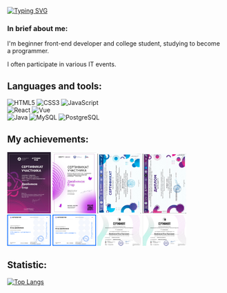 

<a href="https://git.io/typing-svg"><img src="https://readme-typing-svg.demolab.com?font=Fira+Code&size=25%&pause=700&color=A6F987&center=true&vCenter=true&width=435&height=45%&lines=Hello+there+!;My+name+is+Egor" alt="Typing SVG" /></a>

### In brief about me:
I'm beginner front-end developer and college student, studying to become a programmer.

 I often participate in various IT events.

## Languages and tools:
<div>
<img src="https://upload.wikimedia.org/wikipedia/commons/thumb/6/61/HTML5_logo_and_wordmark.svg/600px-HTML5_logo_and_wordmark.svg.png" height="30" alt="HTML5">
<img src="https://upload.wikimedia.org/wikipedia/commons/d/d5/CSS3_logo_and_wordmark.svg" height="30" alt="CSS3">
<img src="https://upload.wikimedia.org/wikipedia/commons/6/6a/JavaScript-logo.png" height="30" alt="JavaScript">
 <br>
<img src="https://upload.wikimedia.org/wikipedia/commons/a/a7/React-icon.svg" height="30" alt="React">
<img src="https://vuejs.org/images/logo.png" height="30" alt="Vue">    
  <br>
<img alt="Java" height ="30"  src="https://cdn.jsdelivr.net/gh/devicons/devicon/icons/java/java-original.svg" />
<img alt="MySQL" height ="30"  src="https://cdn.jsdelivr.net/gh/devicons/devicon/icons/mysql/mysql-original.svg"/> 
<img alt="PostgreSQL" height ="30"  src="https://cdn.jsdelivr.net/gh/devicons/devicon/icons/postgresql/postgresql-original.svg" />
</div>

## My achievements:
<div align='left'>
<img src="photos/atomic.png" width="20%"  alt="CSS3">
<img src="photos/digit.png" width="20%"  alt="CSS3">
<img src="photos/mininser.png" width="20%"  alt="CSS3">
<img src="photos/minindipl.png" width="20%"  alt="CSS3">
 <img src="photos/netology-html.png" width="20%"  alt="CSS3">
<img src="photos/netology-mobile.png" width="20%"  alt="CSS3">
<img src="photos/graf.png" width="20%"  alt="CSS3">
<img src="photos/mobile.png" width="20%"  alt="CSS3">
</div>

## Statistic:

[![Top Langs](https://github-readme-stats.vercel.app/api/top-langs/?username=jegorRegularUser&layout=compact&theme=dark)](https://github.com/anuraghazra/github-readme-stats)
